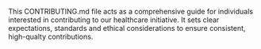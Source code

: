 This CONTRIBUTING.md file acts as a comprehensive guide for individuals interested in contributing to our healthcare initiative. It sets clear expectations, standards and ethical considerations to ensure consistent, high-qualty contributions.
